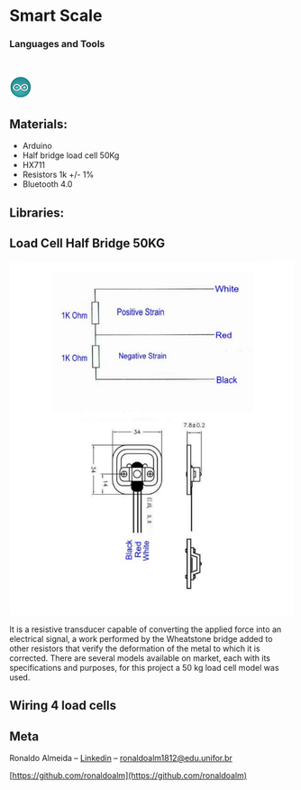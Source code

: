 
# Smart Scale
### Languages and Tools

<br/>

<p align="left">

  <a href="https://www.arduino.cc/en/software" target="_blank">
    <img
      src="arduino_icon.png"
      alt="Arduino"
      width="40"
      height="40"
    />
  </a>
</p>


## Materials:
   * Arduino
   * Half bridge load cell 50Kg
   * HX711
   * Resistors 1k +/- 1%
   * Bluetooth 4.0


## Libraries:

## Load Cell Half Bridge 50KG

![](loadcell.jpeg)

It is a resistive transducer capable of converting the applied force into an electrical signal, a work performed by the Wheatstone bridge added to other resistors that verify the deformation of the metal to which it is corrected.
There are several models available on market, each with its specifications and purposes, for this project a 50 kg load cell model was used.

## Wiring 4 load cells


## Meta

Ronaldo Almeida – [Linkedin](https://www.linkedin.com/in/ronaldo-almeida-9a8a8316b/) – ronaldoalm1812@edu.unifor.br

[https://github.com/ronaldoalm](https://github.com/ronaldoalm)
